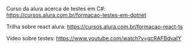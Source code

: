 

Curso da alura acerca de testes em C#: https://cursos.alura.com.br/formacao-testes-em-dotnet

Trilha sobre react alura: https://cursos.alura.com.br/formacao-react-ts


Video sobre testes: https://www.youtube.com/watch?v=gcRAFBdvaIY